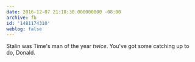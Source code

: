 ```yaml
---
date: 2016-12-07 21:18:30.000000000 -08:00
archive: fb
id: '1481174310'
weblog: false
---
```


Stalin was Time's man of the year *twice*. You've got some catching up to do, Donald.
